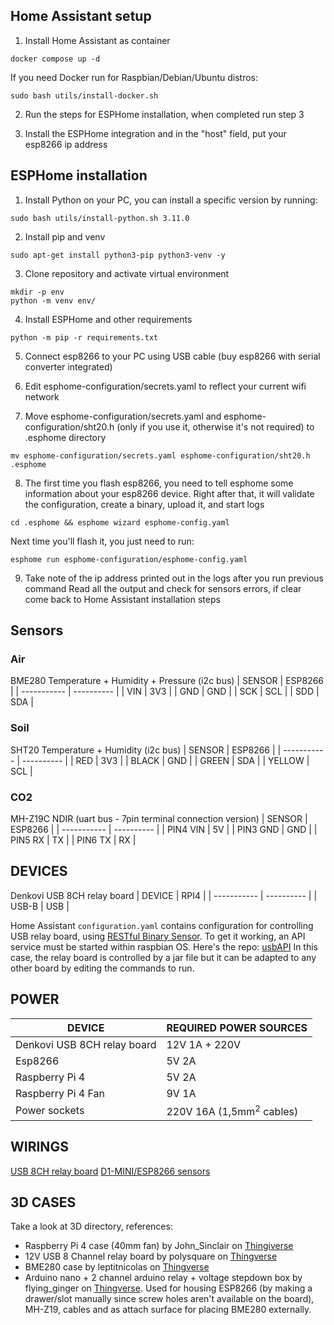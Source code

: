 ## Home Assistant setup

1. Install Home Assistant as container

```
docker compose up -d
```

If you need Docker run for Raspbian/Debian/Ubuntu distros:

```
sudo bash utils/install-docker.sh
```

2. Run the steps for ESPHome installation, when completed run step 3

3. Install the ESPHome integration and in the "host" field, put your esp8266 ip address


## ESPHome installation

1. Install Python on your PC, you can install a specific version by running:

```
sudo bash utils/install-python.sh 3.11.0
```

2. Install pip and venv

```
sudo apt-get install python3-pip python3-venv -y
```

3. Clone repository and activate virtual environment
```
mkdir -p env
python -m venv env/
```

4. Install ESPHome and other requirements

```
python -m pip -r requirements.txt
```

5. Connect esp8266 to your PC using USB cable (buy esp8266 with serial converter integrated)

6. Edit esphome-configuration/secrets.yaml to reflect your current wifi network

7. Move esphome-configuration/secrets.yaml and esphome-configuration/sht20.h (only if you use it, otherwise it's not required) to .esphome directory

```
mv esphome-configuration/secrets.yaml esphome-configuration/sht20.h .esphome
```

8. The first time you flash esp8266, you need to tell esphome some information about
your esp8266 device. Right after that, it will validate the configuration, create a binary, upload it, and start logs

```
cd .esphome && esphome wizard esphome-config.yaml
```

Next time you'll flash it, you just need to run:

```
esphome run esphome-configuration/esphome-config.yaml
```

9. Take note of the ip address printed out in the logs after you run previous command
Read all the output and check for sensors errors, if clear come back to Home Assistant installation steps


## Sensors

### Air

BME280 Temperature + Humidity + Pressure (i2c bus)
| SENSOR      | ESP8266 |
| ----------- | ---------- |
| VIN         | 3V3        |
| GND         | GND        |
| SCK         | SCL        |
| SDD         | SDA        |


### Soil

SHT20 Temperature + Humidity (i2c bus)
| SENSOR      | ESP8266 |
| ----------- | ---------- |
| RED         | 3V3        |
| BLACK       | GND        |
| GREEN       | SDA        |
| YELLOW      | SCL        |


### CO2

MH-Z19C NDIR (uart bus - 7pin terminal connection version)
| SENSOR      | ESP8266 |
| ----------- | ---------- |
| PIN4 VIN    | 5V        |
| PIN3 GND    | GND        |
| PIN5 RX     | TX        |
| PIN6 TX     | RX        |

## DEVICES

Denkovi USB 8CH relay board
| DEVICE     | RPI4 |
| ----------- | ---------- |
| USB-B       | USB           |

Home Assistant `configuration.yaml` contains configuration for controlling USB relay board, 
using [RESTful Binary Sensor](https://www.home-assistant.io/integrations/binary_sensor.rest).
To get it working, an API service must be started within raspbian OS.
Here's the repo: [usbAPI](https://github.com/escomputers/usbAPI)
In this case, the relay board is controlled by a jar file but it can be adapted to any other board by editing the commands to run.

## POWER

| DEVICE     | REQUIRED POWER SOURCES |
| ----------- | ---------- |
| Denkovi USB 8CH relay board       | 12V 1A + 220V|
| Esp8266                           | 5V 2A |
| Raspberry Pi 4                    | 5V 2A|
| Raspberry Pi 4 Fan                | 9V 1A|
| Power sockets                     | 220V 16A (1,5mm<sup>2</sup> cables)|

## WIRINGS
[USB 8CH relay board](https://github.com/escomputers/hassio-growbox/blob/c1292adcfdd527b001ce2a75a09739360a721af4/3D/usb-8ch-relay-board/12V-USB-8CH-RELAY-BOARD-WIRING.pdf)
[D1-MINI/ESP8266 sensors]()

## 3D CASES

Take a look at 3D directory, references:
- Raspberry Pi 4 case (40mm fan) by John_Sinclair on [Thingiverse](https://www.thingiverse.com/thing:3723481)
- 12V USB 8 Channel relay board by polysquare on [Thingverse](https://www.thingiverse.com/thing:2306082)
- BME280 case by leptitnicolas on [Thingverse](https://www.thingiverse.com/thing:3809818)
- Arduino nano + 2 channel arduino relay + voltage stepdown box by flying_ginger on [Thingverse](https://www.thingiverse.com/thing:3162083). Used for housing ESP8266 (by making a drawer/slot manually since screw holes aren't available on the board), MH-Z19, cables and as attach surface for placing BME280 externally.